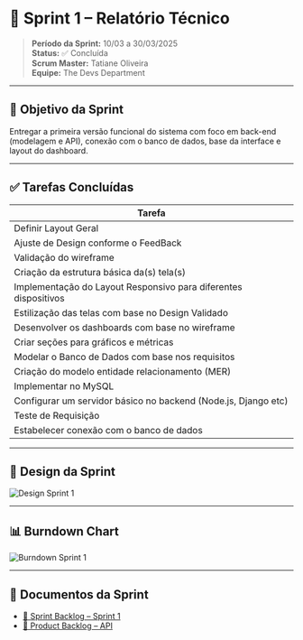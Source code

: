 # 📌 Sprint 1 – Relatório Técnico

> **Período da Sprint:** 10/03 a 30/03/2025  
> **Status:** ✅ Concluída  
> **Scrum Master:** Tatiane Oliveira  
> **Equipe:** The Devs Department

---

## 🎯 Objetivo da Sprint

Entregar a primeira versão funcional do sistema com foco em back-end (modelagem e API), conexão com o banco de dados, base da interface e layout do dashboard.

---

## ✅ Tarefas Concluídas

| Tarefa                                                                 |
|------------------------------------------------------------------------|
| Definir Layout Geral                                                  |
| Ajuste de Design conforme o FeedBack                                  |
| Validação do wireframe                                                |
| Criação da estrutura básica da(s) tela(s)                             |
| Implementação do Layout Responsivo para diferentes dispositivos       |
| Estilização das telas com base no Design Validado                     |
| Desenvolver os dashboards com base no wireframe                       |
| Criar seções para gráficos e métricas                                 |
| Modelar o Banco de Dados com base nos requisitos                      |
| Criação do modelo entidade relacionamento (MER)                       |
| Implementar no MySQL                                                  |
| Configurar um servidor básico no backend (Node.js, Django etc)        |
| Teste de Requisição                                                   |
| Estabelecer conexão com o banco de dados                              |

---

## 🎨 Design da Sprint

![Design Sprint 1](./docs/sprints/sprint1.png)

---

## 📊 Burndown Chart

![Burndown Sprint 1](./docs/sprints/burndown-sprint1.png)

---

## 📎 Documentos da Sprint

- [📄 Sprint Backlog – Sprint 1](./docs/sprints/Sprint%20Backlog%20(1).pdf)  
- [📄 Product Backlog – API](.docs/sprints/sprint1/Product%20Backlog%20Sprint%201.pdf)  

